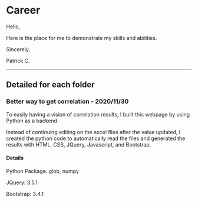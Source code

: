 # Career 

Hello,

Here is the place for me to demonstrate my skills and abilities.

Sincerely,

Patrick C.

***
## Detailed for each folder 
### Better way to get correlation - 2020/11/30
To easily having a vision of correlation results, I built this webpage by using Python as a backend. 

Instead of continuing editing on the excel files after the value updated, I created the python code to automatically read the files and generated the results with HTML, CSS, JQuery, Javascript, and Bootstrap.

#### Details
Python Package: glob, numpy

JQuery: 3.5.1

Bootstrap: 3.4.1
